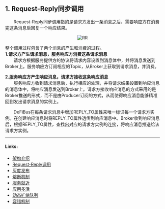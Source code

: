## 1. Request-Reply同步调用

&nbsp;&nbsp;&nbsp;&nbsp;&nbsp;&nbsp;
Request-Reply同步调用指的是请求方发出一条消息之后，需要响应方在消费完这条消息后回复一个响应结果。

<div align=center>

![RR](/images/features/RR-call-p1.png)

</div>

整个调用过程包含了两个消息的产生和消费的过程。  
**1.请求方产生请求消息，服务响应方消费这条请求消息**  
&nbsp;&nbsp;&nbsp;&nbsp;&nbsp;&nbsp;
请求方根据服务提供方的协议将请求内容设置到消息体中，并将消息发送到Broker上。服务响应方订阅相应的Topic，从Broker上获取到请求消息，并消费。

**2.服务响应方产生响应消息，请求方接收这条响应消息**  
&nbsp;&nbsp;&nbsp;&nbsp;&nbsp;&nbsp;
服务响应方收到请求消息后，执行相应的处理，并将请求结果设置到响应消息的消息体中，将响应消息发送到Broker上。请求方接收响应消息的方式采用的是Broker推送的形式，而不是由Producer订阅的方式，从而使得响应消息能够精准回到发出请求消息的实例上。  

&nbsp;&nbsp;&nbsp;&nbsp;&nbsp;&nbsp;
DeFiBus在每条请求消息中增加REPLY_TO属性来唯一标识每一个请求方实例。在创建响应消息时将REPLY_TO属性透传到响应消息中。Broker收到响应消息后，根据REPLY_TO属性，查找出对应的请求方实例的连接，将响应消息推送给该请求方实例。


---
#### Links:
* [架构介绍](/README.md)
* [Request-Reply调用](cn/features/1-request-response-call.md)
* [灰度发布](cn/features/2-dark-launch.md)
* [熔断机制](cn/features/3-circuit-break-mechanism.md)
* [服务就近](cn/features/4-invoke-service-nearby.md)
* [应用多活](cn/features/5-multi-active.md)
* [动态扩缩队列](cn/features/6-dynamic-adjust-queue.md)
* [容错机制](cn/features/8-fault-tolerant.md)